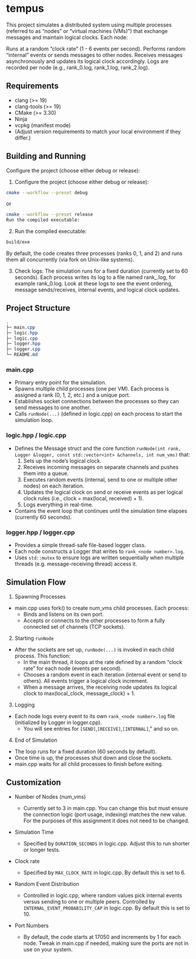 # tempus

This project simulates a distributed system using multiple processes (referred to as “nodes” or “virtual machines (VMs)”) that exchange messages and maintain logical clocks. Each node:

Runs at a random “clock rate” (1 - 6 events per second).
Performs random “internal” events or sends messages to other nodes.
Receives messages asynchronously and updates its logical clock accordingly.
Logs are recorded per node (e.g., rank_0.log, rank_1.log, rank_2.log).

## Requirements
- clang (>= 19)
- clang-tools (>= 19)
- CMake (>= 3.30)
- Ninja
- vcpkg (manifest mode)
- (Adjust version requirements to match your local environment if they differ.)

## Building and Running
Configure the project (choose either debug or release):

1. Configure the project (choose either debug or release):
```bash
cmake --workflow --preset debug
```
or 

```bash
cmake --workflow --preset release
Run the compiled executable:
```
2. Run the compiled executable:
```bash
build/exe
```
By default, the code creates three processes (ranks 0, 1, and 2) and runs them all concurrently (via fork on Unix-like systems).

3. Check logs: The simulation runs for a fixed duration (currently set to 60 seconds). Each process writes its log to a file named rank_<node number>.log, for example rank_0.log. Look at these logs to see the event ordering, message sends/receives, internal events, and logical clock updates.


## Project Structure

```css
.
├─ main.cpp
├─ logic.hpp
├─ logic.cpp
├─ logger.hpp
├─ logger.cpp
└─ README.md
```

### main.cpp
- Primary entry point for the simulation.
- Spawns multiple child processes (one per VM). Each process is assigned a rank (0, 1, 2, etc.) and a unique port.
- Establishes socket connections between the processes so they can send messages to one another.
- Calls ```runNode(...)``` (defined in logic.cpp) on each process to start the simulation loop.

### logic.hpp / logic.cpp
- Defines the Message struct and the core function ```runNode(int rank, Logger &logger, const std::vector<int> &channels, int num_vms)``` that:
    1. Sets up the node’s logical clock.
    2. Receives incoming messages on separate channels and pushes them into a queue.
    3. Executes random events (internal, send to one or multiple other nodes) on each iteration.
    4. Updates the logical clock on send or receive events as per logical clock rules (i.e., clock = max(local, received) + 1).
    5. Logs everything in real-time.
- Contains the event loop that continues until the simulation time elapses (currently 60 seconds).

### logger.hpp / logger.cpp
- Provides a simple thread-safe file-based logger class.
- Each node constructs a Logger that writes to ```rank_<node number>.log```.
- Uses ```std::mutex``` to ensure logs are written sequentially when multiple threads (e.g. message-receiving thread) access it.

## Simulation Flow

1. Spawning Processes
- main.cpp uses fork() to create num_vms child processes. Each process:
    - Binds and listens on its own port.
    - Accepts or connects to the other processes to form a fully connected set of channels (TCP sockets).

2. Starting ```runNode```
- After the sockets are set up, ```runNode(...)``` is invoked in each child process. This function:
    - In the main thread, it loops at the rate defined by a random “clock rate” for each node (events per second).
    - Chooses a random event in each iteration (internal event or send to others). All events trigger a logical clock increment.
    - When a message arrives, the receiving node updates its logical clock to max(local_clock, message_clock) + 1.

3. Logging
- Each node logs every event to its own ```rank_<node number>.log``` file (initialized by Logger in logger.cpp).
    - You will see entries for ```[SEND]```,```[RECEIVE]```,```[INTERNAL]```,” and so on.

4. End of Simulation
- The loop runs for a fixed duration (60 seconds by default).
- Once time is up, the processes shut down and close the sockets.
- main.cpp waits for all child processes to finish before exiting.

## Customization
- Number of Nodes (num_vms)
    - Currently set to 3 in main.cpp. You can change this but must ensure the connection logic (port usage, indexing) matches the new value. For the purposes of this assignment it does not need to be changed.

- Simulation Time
    - Specified by ```DURATION_SECONDS``` in logic.cpp. Adjust this to run shorter or longer tests.

- Clock rate
    - Specified by ```MAX_CLOCK_RATE``` in logic.cpp. By default this is set to 6.

- Random Event Distribution
    - Controlled in logic.cpp, where random values pick internal events versus sending to one or multiple peers. Controlled by  ```INTERNAL_EVENT_PROBABILITY_CAP``` in logic.cpp. By default this is set to 10.

- Port Numbers
    - By default, the code starts at 17050 and increments by 1 for each node. Tweak in main.cpp if needed, making sure the ports are not in use on your system.